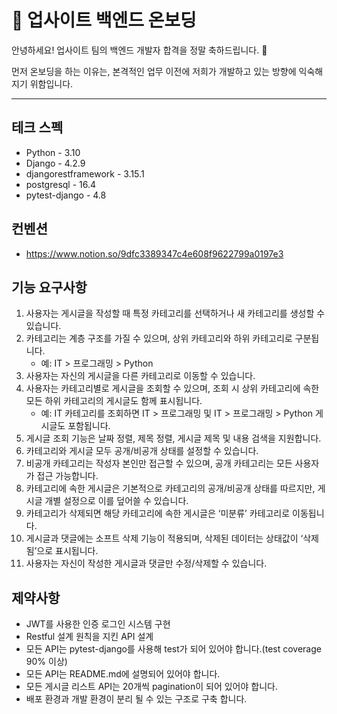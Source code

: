 # 🏢 업사이트 백엔드 온보딩

안녕하세요! 업사이트 팀의 백엔드 개발자 합격을 정말 축하드립니다. 🎉 

먼저 온보딩을 하는 이유는, 본격적인 업무 이전에 저희가 개발하고 있는 방향에 익숙해지기 위함입니다.

---

## 테크 스펙
- Python - 3.10
- Django - 4.2.9
- djangorestframework - 3.15.1
- postgresql - 16.4
- pytest-django - 4.8

## 컨벤션
- https://www.notion.so/9dfc3389347c4e608f9622799a0197e3


## 기능 요구사항

1. 사용자는 게시글을 작성할 때 특정 카테고리를 선택하거나 새 카테고리를 생성할 수 있습니다. 
2. 카테고리는 계층 구조를 가질 수 있으며, 상위 카테고리와 하위 카테고리로 구분됩니다. 
   - 예: IT > 프로그래밍 > Python 
3. 사용자는 자신의 게시글을 다른 카테고리로 이동할 수 있습니다. 
4. 사용자는 카테고리별로 게시글을 조회할 수 있으며, 조회 시 상위 카테고리에 속한 모든 하위 카테고리의 게시글도 함께 표시됩니다. 
   - 예: IT 카테고리를 조회하면 IT > 프로그래밍 및 IT > 프로그래밍 > Python 게시글도 포함됩니다.
5. 게시글 조회 기능은 날짜 정렬, 제목 정렬, 게시글 제목 및 내용 검색을 지원합니다. 
6. 카테고리와 게시글 모두 공개/비공개 상태를 설정할 수 있습니다. 
7. 비공개 카테고리는 작성자 본인만 접근할 수 있으며, 공개 카테고리는 모든 사용자가 접근 가능합니다. 
8. 카테고리에 속한 게시글은 기본적으로 카테고리의 공개/비공개 상태를 따르지만, 게시글 개별 설정으로 이를 덮어쓸 수 있습니다. 
9. 카테고리가 삭제되면 해당 카테고리에 속한 게시글은 ‘미분류’ 카테고리로 이동됩니다. 
10. 게시글과 댓글에는 소프트 삭제 기능이 적용되며, 삭제된 데이터는 상태값이 ‘삭제됨’으로 표시됩니다. 
11. 사용자는 자신이 작성한 게시글과 댓글만 수정/삭제할 수 있습니다.

## 제약사항
- JWT를 사용한 인증 로그인 시스템 구현
- Restful 설계 원칙을 지킨 API 설계
- 모든 API는 pytest-django를 사용해 test가 되어 있어야 합니다.(test coverage 90% 이상)
- 모든 API는 README.md에 설명되어 있어야 합니다.
- 모든 게시글 리스트 API는 20개씩 pagination이 되어 있어야 합니다.
- 배포 환경과 개발 환경이 분리 될 수 있는 구조로 구축 합니다.